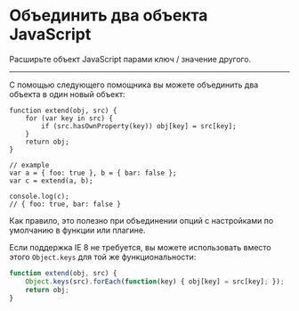 # Объединить два объекта JavaScript

Расширьте объект JavaScript парами ключ / значение другого.

* * *

С помощью следующего помощника вы можете объединить два объекта в один новый объект:

```javscript
function extend(obj, src) {
    for (var key in src) {
        if (src.hasOwnProperty(key)) obj[key] = src[key];
    }
    return obj;
}

// example
var a = { foo: true }, b = { bar: false };
var c = extend(a, b);

console.log(c);
// { foo: true, bar: false }
```

Как правило, это полезно при объединении опций с настройками по умолчанию в функции или плагине.

Если поддержка IE 8 не требуется, вы можете использовать вместо этого `Object.keys` для той же функциональности:

```javascript
function extend(obj, src) {
    Object.keys(src).forEach(function(key) { obj[key] = src[key]; });
    return obj;
}
```
